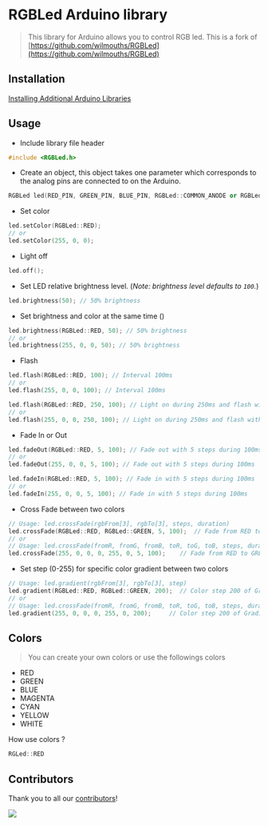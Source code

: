 # RGBLed Arduino library

> This library for Arduino allows you to control RGB led. This is a fork of [https://github.com/wilmouths/RGBLed](https://github.com/wilmouths/RGBLed)

## Installation
[Installing Additional Arduino Libraries](https://www.arduino.cc/en/Guide/Libraries)

## Usage
+ Include library file header
```cpp
#include <RGBLed.h>
```

+ Create an object, this object takes one parameter which corresponds to the analog pins are connected to on the Arduino. 
```cpp
RGBLed led(RED_PIN, GREEN_PIN, BLUE_PIN, RGBLed::COMMON_ANODE or RGBLed::COMMON_CATHODE);
```

+ Set color
```cpp
led.setColor(RGBLed::RED);
// or
led.setColor(255, 0, 0);
```

+ Light off
```cpp
led.off();
```

+ Set LED relative brightness level. (*Note: brightness level defaults to `100`.*)
```cpp
led.brightness(50); // 50% brightness
```

+ Set brightness and color at the same time ()
```cpp
led.brightness(RGBLed::RED, 50); // 50% brightness
// or
led.brightness(255, 0, 0, 50); // 50% brightness
```

+ Flash
```cpp
led.flash(RGBLed::RED, 100); // Interval 100ms
// or
led.flash(255, 0, 0, 100); // Interval 100ms

led.flash(RGBLed::RED, 250, 100); // Light on during 250ms and flash with interval (100ms)
// or
led.flash(255, 0, 0, 250, 100); // Light on during 250ms and flash with interval (100ms)
```

+ Fade In or Out
```cpp
led.fadeOut(RGBLed::RED, 5, 100); // Fade out with 5 steps during 100ms
// or
led.fadeOut(255, 0, 0, 5, 100); // Fade out with 5 steps during 100ms

led.fadeIn(RGBLed::RED, 5, 100); // Fade in with 5 steps during 100ms
// or
led.fadeIn(255, 0, 0, 5, 100); // Fade in with 5 steps during 100ms
```

+ Cross Fade between two colors
```cpp
// Usage: led.crossFade(rgbFrom[3], rgbTo[3], steps, duration)
led.crossFade(RGBLed::RED, RGBLed::GREEN, 5, 100);  // Fade from RED to GREEN in 5 steps during 100ms 
// or 
// Usage: led.crossFade(fromR, fromG, fromB, toR, toG, toB, steps, duration)
led.crossFade(255, 0, 0, 0, 255, 0, 5, 100);    // Fade from RED to GREEN in 5 steps during 100ms 
```

+ Set step (0-255) for specific color gradient between two colors
```cpp
// Usage: led.gradient(rgbFrom[3], rgbTo[3], step)
led.gradient(RGBLed::RED, RGBLed::GREEN, 200);  // Color step 200 of Gradient from RED to GREEN
// or 
// Usage: led.crossFade(fromR, fromG, fromB, toR, toG, toB, steps, duration)
led.gradient(255, 0, 0, 0, 255, 0, 200);     // Color step 200 of Gradient from RED to GREEN
```

## Colors
> You can create your own colors or use the followings colors
+ RED
+ GREEN
+ BLUE
+ MAGENTA
+ CYAN
+ YELLOW
+ WHITE

How use colors ?
```cpp
RGLed::RED
```

## Contributors

Thank you to all our [contributors](https://github.com/wilmouths/RGBLed/graphs/contributors)!

[![](https://contrib.rocks/image?repo=wilmouths/RGBLed)](https://github.com/wilmouths/RGBLed/graphs/contributors)


